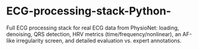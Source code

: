 # ECG-processing-stack-Python-
Full ECG processing stack for real ECG data from PhysioNet: loading, denoising, QRS detection, HRV metrics (time/frequency/nonlinear), an AF-like irregularity screen, and detailed evaluation vs. expert annotations.
